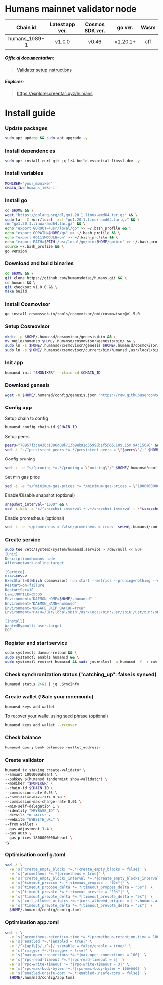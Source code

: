 Humans mainnet validator node
=
|Chain id|Latest app ver.|Cosmos SDK ver.|go ver.|Wasm|
|:------:|:-------------:|:-------------:|:-----:|:--:|
|humans_1089-1|v1.0.0|v0.46|v1.20.1+|off|

##### Official documentation:
> [Validator setup instructions](https://github.com/humansdotai/mainnet/tree/main/mainnet/1)
##### Explorer:
> https://explorer.creeptah.xyz/humans

Install guide
=
### Update packages
```Bash
sudo apt update && sudo apt upgrade -y
```
### Install dependencies
```Bash
sudo apt install curl git jq lz4 build-essential libssl-dev -y
```
### Install variables
```Bash
MONIKER="your_moniker"
CHAIN_ID="humans_1089-1"
```
### Install go
```Bash
cd $HOME && \
wget "https://golang.org/dl/go1.20.1.linux-amd64.tar.gz" && \
sudo tar -C /usr/local -xzf "go1.20.1.linux-amd64.tar.gz" && \
rm "go1.20.1.linux-amd64.tar.gz" && \
echo "export GOROOT=/usr/local/go" >> ~/.bash_profile && \
echo "export GOPATH=$HOME/go" >> ~/.bash_profile && \
echo "export GO111MODULE=on" >> ~/.bash_profile && \
echo "export PATH=$PATH:/usr/local/go/bin:$HOME/go/bin" >> ~/.bash_profile && \
source ~/.bash_profile && \
go version
```
### Download and build binaries
```Bash
cd $HOME && \
git clone https://github.com/humansdotai/humans.git && \
cd humans && \
git checkout v1.0.0 && \
make build
```
### Install Cosmovisor
```Bash
go install cosmossdk.io/tools/cosmovisor/cmd/cosmovisor@v1.5.0
```
### Setup Cosmovisor
```Bash
mkdir -p $HOME/.humansd/cosmovisor/genesis/bin && \
mv build/humansd $HOME/.humansd/cosmovisor/genesis/bin/ && \
sudo ln -s $HOME/.humansd/cosmovisor/genesis $HOME/.humansd/cosmovisor/current -f && \
sudo ln -s $HOME/.humansd/cosmovisor/current/bin/humansd /usr/local/bin/humansd -f
```
### Init app
```Bash
humansd init "$MONIKER" --chain-id $CHAIN_ID
```
### Download genesis
```Bash
wget -O $HOME/.humansd/config/genesis.json "https://raw.githubusercontent.com/humansdotai/mainnet/main/mainnet/1/genesis_1089-1.json"
```
### Config app

Setup chain to config
```Bash
humansd config chain-id $CHAIN_ID
```
Setup peers
```Bash
peers="78957f3ca436c1086d08b713b9eb81d55998b1f5@65.109.159.94:15656" && \
sed -i "s/^persistent_peers *=.*/persistent_peers = \"$peers\"/;" $HOME/.humansd/config/config.toml
```
Config pruning
```Bash
sed -i -e "s/^pruning *=.*/pruning = \"nothing\"/" $HOME/.humansd/config/app.toml
```
Set min gas price
```Bash
sed -i -e "s/^minimum-gas-prices *=.*/minimum-gas-prices = \"1800000000aheart\"/" $HOME/.humansd/config/app.toml
```
Enable/Disable snapshot (optional)
```Bash
snapshot_interval="1000" && \
sed -i.bak -e "s/^snapshot-interval *=.*/snapshot-interval = \"$snapshot_interval\"/" ~/.humansd/config/app.toml
```
Enable prometheus (optional)
```Bash
sed -i -e "s/prometheus = false/prometheus = true/" $HOME/.humansd/config/config.toml
```
### Create service
```Bash
sudo tee /etc/systemd/system/humansd.service > /dev/null << EOF
[Unit]
Description=humans node
After=network-online.target

[Service]
User=$USER
ExecStart=$(which cosmovisor) run start --metrics --pruning=nothing --evm.tracer=json --minimum-gas-prices=1800000000aheart json-rpc.api eth,net,web3,miner --api.enable
Restart=on-failure
RestartSec=10
LimitNOFILE=65535
Environment="DAEMON_HOME=$HOME/.humansd"
Environment="DAEMON_NAME=humansd"
Environment="UNSAFE_SKIP_BACKUP=true"
Environment="PATH=/usr/local/sbin:/usr/local/bin:/usr/sbin:/usr/bin:/sbin:/bin:/usr/games:/usr/local/games:/snap/bin:$HOME/.humansd/cosmovisor/current/bin"

[Install]
WantedBy=multi-user.target
EOF
```
### Register and start service
```Bash
sudo systemctl daemon-reload && \
sudo systemctl enable humansd && \
sudo systemctl restart humansd && sudo journalctl -u humansd -f -o cat
```
### Check synchronization status ("catching_up": false is synced)
```Bash
humansd status 2>&1 | jq .SyncInfo
```
### Create wallet (!Safe your mnemonic)
```Bash
humansd keys add wallet
```
To recover your wallet using seed phrase (optional)
```Bash
humansd keys add wallet --recover
```
### Check balance
```Bash
humansd query bank balances <wallet_address>
```
### Create validator
```Bash
humansd tx staking create-validator \
--amount 1000000aheart \
--pubkey $(humansd tendermint show-validator) \
--moniker "$MONIKER" \
--chain-id $CHAIN_ID \
--commission-rate 0.05 \
--commission-max-rate 0.20 \
--commission-max-change-rate 0.01 \
--min-self-delegation 1 \
--identity "KEYBASE_ID" \
--details "DETAILS" \
--website "WEBSITE_URL" \
--from wallet \
--gas-adjustment 1.4 \
--gas auto \
--gas-prices 1800000000aheart \
-y
```
### Optimisation config.toml
```Bash
sed -i \
  -e 's|^create_empty_blocks *=.*|create_empty_blocks = false|' \
  -e 's|^prometheus *=.*|prometheus = true|' \
  -e 's|^create_empty_blocks_interval *=.*|create_empty_blocks_interval = "30s"|' \
  -e 's|^timeout_propose *=.*|timeout_propose = "30s"|' \
  -e 's|^timeout_propose_delta *=.*|timeout_propose_delta = "5s"|' \
  -e 's|^timeout_prevote *=.*|timeout_prevote = "10s"|' \
  -e 's|^timeout_prevote_delta *=.*|timeout_prevote_delta = "5s"|' \
  -e 's|^cors_allowed_origins *=.*|cors_allowed_origins = ["*.humans.ai","*.humans.zone"]|' \
  -e 's|^timeout_prevote_delta *=.*|timeout_prevote_delta = "5s"|' \
  $HOME/.humansd/config/config.toml
```
### Optimisation app.toml
```Bash
sed -i \
  -e 's|^prometheus-retention-time *=.*|prometheus-retention-time = 1000000000000|' \
  -e 's|^enabled *=.*|enabled = true|' \
  -e '/^\[api\]$/,/^\[/ s/enable = false/enable = true/' \
  -e 's|^swagger *=.*|swagger = true|' \
  -e 's|^max-open-connections *=.*|max-open-connections = 100|' \
  -e 's|^rpc-read-timeout *=.*|rpc-read-timeout = 5|' \
  -e 's|^rpc-write-timeout *=.*|rpc-write-timeout = 3|' \
  -e 's|^rpc-max-body-bytes *=.*|rpc-max-body-bytes = 1000000|' \
  -e 's|^enabled-unsafe-cors *=.*|enabled-unsafe-cors = false|' \
  $HOME/.humansd/config/app.toml
  ```
